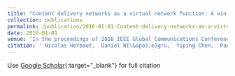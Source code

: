 ```yaml
---
title: "Content delivery networks as a virtual network function: A win-win ISP-CDN collaboration"
collection: publications
permalink: /publication/2016-01-01-Content-delivery-networks-as-a-virtual-network-function-A-win-win-ISP-CDN-collaboration
date: 2016-01-01
venue: 'In the proceedings of 2016 IEEE Global Communications Conference (GLOBECOM)'
citation: ' Nicolas Herbaut,  Daniel N{\&apos;e}gru,  Yiping Chen,  Pantelis Frangoudis,  Adlen Ksentini, &quot;Content delivery networks as a virtual network function: A win-win ISP-CDN collaboration.&quot; In the proceedings of 2016 IEEE Global Communications Conference (GLOBECOM), 2016.'
---
```

Use [Google Scholar](https://scholar.google.com/scholar?q=Content+delivery+networks+as+a+virtual+network+function:+A+win+win+ISP+CDN+collaboration){:target="_blank"} for full citation